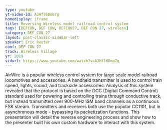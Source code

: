 ```yaml
---
type: youtube
yt-video-id: AJHfl6Dmo7g
homedisplay: iframe
title: Reversing Wireless model railroad control system
tags: [DEFCON, DEF CON, DEFCON27, DEF CON 27, wireless]
category: DEF_CON_27
layout: post-classic-sidebar-left
speaker: Eric Reuter
conf: DEF CON 27
track: Wireless Village
yr: 2019
vidurl: https://www.youtube.com/watch?v=AJHfl6Dmo7g
---
```

AirWire is a popular wireless control system for large scale model railroad locomotives and accessories. A handheld transmitter is used to control train speed, lights, sound, and trackside accessories. Analysis of this system revealed that the protocol is based on the DCC (Digital Command Control) standard used for powering and controlling trains through conductive track, but instead transmitted over 900-MHz ISM band channels as a continuous FSK stream. Transmitters and receivers both use the popular CC1101, but in asynchronous mode - bypassing its packetization functions. This presentation will detail the reverse engineering process and show how to the presenter built his own custom hardware to interact with this system.